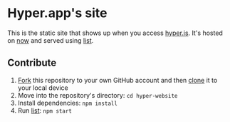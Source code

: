 # Hyper.app's site

This is the static site that shows up when you access [hyper.is](https://hyper.is). It's hosted on [now](https://zeit.co/now/) and served using [list](https://github.com/zeit/list).

## Contribute

1. [Fork](https://help.github.com/articles/fork-a-repo/) this repository to your own GitHub account and then [clone](https://help.github.com/articles/cloning-a-repository/) it to your local device
3. Move into the repository's directory: `cd hyper-website`
4. Install dependencies: `npm install`
6. Run [list](https://github.com/zeit/list): `npm start`
